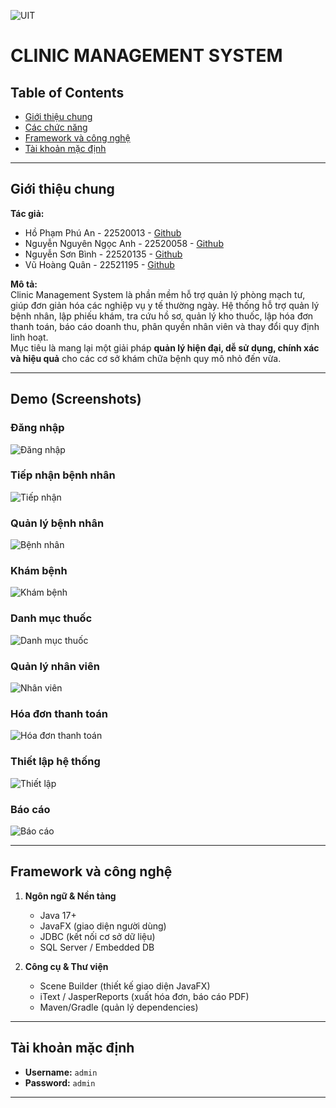 ![UIT](https://img.shields.io/badge/from-UIT%20VNUHCM-blue?style=for-the-badge&link=https%3A%2F%2Fwww.uit.edu.vn%2F)

# CLINIC MANAGEMENT SYSTEM

## Table of Contents
* [Giới thiệu chung](#giới-thiệu-chung)
* [Các chức năng](#các-chức-năng)
* [Framework và công nghệ](#framework-và-công-nghệ)
* [Tài khoản mặc định](#tài-khoản-mặc-định)

---

## Giới thiệu chung
**Tác giả:**
- Hồ Phạm Phú An - 22520013 - [Github](https://github.com/FhuAnn)
- Nguyễn Nguyên Ngọc Anh - 22520058 - [Github](https://github.com/AndreNguyen03)
- Nguyễn Sơn Bình - 22520135 - [Github](https://github.com/BinhNguyen215)
- Vũ Hoàng Quân - 22521195 - [Github](#)

**Mô tả:**  
Clinic Management System là phần mềm hỗ trợ quản lý phòng mạch tư, giúp đơn giản hóa các nghiệp vụ y tế thường ngày. Hệ thống hỗ trợ quản lý bệnh nhân, lập phiếu khám, tra cứu hồ sơ, quản lý kho thuốc, lập hóa đơn thanh toán, báo cáo doanh thu, phân quyền nhân viên và thay đổi quy định linh hoạt.  
Mục tiêu là mang lại một giải pháp **quản lý hiện đại, dễ sử dụng, chính xác và hiệu quả** cho các cơ sở khám chữa bệnh quy mô nhỏ đến vừa.

---

## Demo (Screenshots)

### Đăng nhập
![Đăng nhập](https://github.com/AndreNguyen03/SE104-Pharmacy-Clinic/assets/dangnhap.png)

### Tiếp nhận bệnh nhân
![Tiếp nhận](https://github.com/AndreNguyen03/SE104-Pharmacy-Clinic/assets/farmacy_tiepnhan.png)

### Quản lý bệnh nhân
![Bệnh nhân](https://github.com/AndreNguyen03/SE104-Pharmacy-Clinic/assets/benhnhan.png)

### Khám bệnh
![Khám bệnh](https://github.com/AndreNguyen03/SE104-Pharmacy-Clinic/assets/khambenh.png)

### Danh mục thuốc
![Danh mục thuốc](https://github.com/AndreNguyen03/SE104-Pharmacy-Clinic/assets/danhmucthuoc.png)

### Quản lý nhân viên
![Nhân viên](https://github.com/AndreNguyen03/SE104-Pharmacy-Clinic/assets/nhanvien.png)

### Hóa đơn thanh toán
![Hóa đơn thanh toán](https://github.com/AndreNguyen03/SE104-Pharmacy-Clinic/assets/hoadonthanhtoan.png)

### Thiết lập hệ thống
![Thiết lập](https://github.com/AndreNguyen03/SE104-Pharmacy-Clinic//assets/thietlap.png)

### Báo cáo
![Báo cáo](https://github.com/AndreNguyen03/SE104-Pharmacy-Clinic/assets/baocao.png)

---

## Framework và công nghệ
1. **Ngôn ngữ & Nền tảng**
   - Java 17+  
   - JavaFX (giao diện người dùng)  
   - JDBC (kết nối cơ sở dữ liệu)  
   - SQL Server / Embedded DB  

2. **Công cụ & Thư viện**
   - Scene Builder (thiết kế giao diện JavaFX)  
   - iText / JasperReports (xuất hóa đơn, báo cáo PDF)  
   - Maven/Gradle (quản lý dependencies)  

---

## Tài khoản mặc định
- **Username:** `admin`  
- **Password:** `admin`  

---
